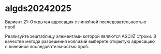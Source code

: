 # algds20242025
Вариант 21: Открытая адресация с линейной последовательностью проб

Реализуйте хеш­таблицу элементами которой являются ASCII­Z строки. В качестве метода
разрешения коллизий выберете открытую адресацию с линейной последовательностью проб.